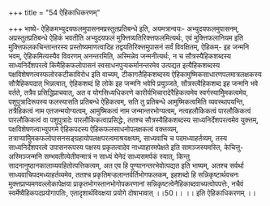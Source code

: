 +++
title = "54 ऐहिकाधिकरणम्"

+++
भाष्ये- ऐहिकमभ्युदयफलमुपासनमप्रस्तुतप्रतिबन्धे इति, अयमत्रान्वयः- अभ्युदयफलमुपासनम्, अप्रस्तुतप्रतिबन्धे ऐहिकं भवतीति अभ्युदयफलं मुक्त्तिव्यतिरिक्त्तफलमित्यर्थः, एवं मुक्त्तिफलानियम इति मुक्त्तिफलकचिन्तान्तरस्य प्रस्तोष्यमाणत्वादिह तद्वयतिरिक्त्तमुपासनं सर्वं विवक्षितम्, ऐहिकम्- इह जन्मनि भवम्, ऐहिकमित्यस्यैव विवरणम् अनन्तरमिति, अस्मिन्नेव जन्मनीत्यर्थः, न च सौत्रस्यैहिकशब्दस्य साध्यनिर्देशपरत्वे किमैहिकफलोपासनं स्वसाधनपुऱ्यकर्मानन्तरमेव उत्पद्यत इत्यैहिकशब्दस्य पक्षविशेषणत्वस्फलोरकटीकाविरोध इति वाच्यम्, टीकागतैहिकशब्दस्य ऐहिकामुष्मिकसाधारणपलमात्रलक्षकस्य सौत्रैहिकपदात् भिन्नत्वात्, ऐहिकशब्दं हि लोके इह जन्मनि भवेपि प्रयुञ्जते, सौत्रस्त्वैहिकशब्द इह जन्मनि भवे वर्तते, तत्रैव प्रसिद्धिप्राचवात्, अत व योगसिध्यधिकरणे कारीर्यभिचारादेरैहिकत्वमेव स्वर्गस्यामुिेमकत्वमेव, पशुपुत्रादिरूपस्य फलस्यासति प्रतिबन्धे ऐहिकत्वम्, सति तु प्रतिबन्धे आमुष्मिकत्वमिति व्यवस्थापयन्ति, तत्रैहिकत्वं नाम एतजन्मयोग्यत्वम्, आमुष्मिकत्वं नाम जन्मान्तरभोग्यत्वम्, नत्वहलौकिकत्वं पारलौकिकत्वं पारलौकिकत्वं वा पशुपुत्रादेः पारलौकिकत्वाप्रसिद्धेः, ततश्च सौत्रस्यैहिकशब्दस्य साध्यनिर्देशपरत्वमेव युक्त्तम्, पक्षविशेषणत्वाभ्युपगमे ऐहिकपदस्य ऐहिकफलसाधनोपलक्षकत्वं वक्त्तव्यम्, तत्राप्यामुिेमकफलोपासनसङ्ग्रहायोपलक्षपरत्वमाश्रयक्षयम्, साध्यवाचि च पदमध्याहर्तव्यम्, तस्य साध्यनिर्देशपरत्वे उपासनरूपस्य पक्षस्य प्रकृतत्वादेव नाध्याहारमपेक्षते इति सामञ्जस्यमस्ति, केचित्तु- अस्मिञ्जन्मनि सम्भवतीत्येतीवन्मात्रं न साध्यं येनेदं साध्यसमर्पकं स्यात्, किन्तु सादनानुष्ठानकालाव्यवहितोत्पत्तिकत्वम्, अत एव हि पुण्यानन्तरभेवोत्पद्यत इति भाष्यम्, अतश्च सर्वर्था साध्यवाचिपदमध्याहर्तव्यमेव, ततश्च प्रकृतिमऱ्डलान्तर्वर्तिभोगफलकम्, इहशब्दो हि सन्निकृष्टार्थवचनः मुक्त्तप्राप्यमगवल्लोकापेक्षया प्राकृतभोगस्तानभोगोपकरणानां सन्निकृष्टत्वेनैहिकाब्दवाच्यत्वोपपत्तेः, नचैवं स्वर्मेष्वैहिकपदप्रयोगापतिः, एतादृशार्थविवक्षया प्रयोगे दोषाभावात् ।।50।। ।। इति ऐहिकाधिकरणम् ।।